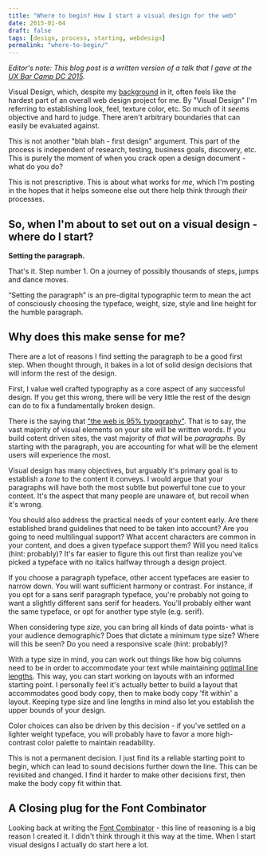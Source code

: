 ```yaml
---
title: "Where to begin? How I start a visual design for the web"
date: 2015-01-04
draft: false
tags: [design, process, starting, webdesign]
permalink: "where-to-begin/"
---
```


_Editor's note: This blog post is a written version of a talk that I gave at the [UX Bar Camp DC 2015](https://chipcullen.github.io/where-to-begin/#/)._

Visual Design, which, despite my [background](https://stamps.umich.edu/) in it, often feels like the hardest part of an overall web design project for me. By "Visual Design" I'm referring to establishing look, feel, texture color, etc. So much of it _seems_ objective and hard to judge. There aren't arbitrary boundaries that can easily be evaluated against.

This is not another "blah blah - first design" argument. This part of the process is independent of research, testing, business goals, discovery, etc. This is purely the moment of when you crack open a design document - what do you do?

This is not prescriptive. This is about what works for _me_, which I'm posting in the hopes that it helps someone else out there help think through _their_ processes.

<!--more-->

## So, when I'm about to set out on a visual design - where do I start?

**Setting the paragraph.**

That's it. Step number 1. On a journey of possibly thousands of steps, jumps and dance moves.

“Setting the paragraph” is an pre-digital typographic term to mean the act of consciously choosing the typeface, weight, size, style and line height for the humble paragraph.

## Why does this make sense for me?

There are a lot of reasons I find setting the paragraph to be a good first step. When thought through, it bakes in a lot of solid design decisions that will inform the rest of the design.

First, I value well crafted typography as a core aspect of any successful design. If you get this wrong, there will be very little the rest of the design can do to fix a fundamentally broken design.

There is the saying that ["the web is 95% typography"](https://ia.net/blog/the-web-is-all-about-typography-period/). That is to say, the vast majority of visual elements on your site will be written words. If you build cotent driven sites, the vast majority of _that_ will be _paragraphs_. By starting with the paragraph, you are accounting for what will be the element users will experience the most.

Visual design has many objectives, but arguably it's primary goal is to establish a _tone_ to the content it conveys. I would argue that your paragraphs will have both the most subtle but powerful tone cue to your content. It's the aspect that many people are unaware of, but recoil when it's wrong.

You should also address the practical needs of your content early. Are there established brand guidelines that need to be taken into account? Are you going to need multilingual support? What accent characters are common in your content, and does a given typeface support them? Will you need italics (hint: probably)? It's far easier to figure this out first than realize you've picked a typeface with no italics halfway through a design project.

If you choose a paragraph typeface, other accent typefaces are easier to narrow down. You will want sufficient harmony or contrast. For instance, if you opt for a sans serif paragraph typeface, you're probably not going to want a slightly different sans serif for headers. You'll probably either want the same typeface, or opt for another type style (e.g. serif).

When considering type _size_, you can bring all kinds of data points- what is your audience demographic? Does that dictate a minimum type size? Where will this be seen? Do you need a responsive scale (hint: probably)?

With a type size in mind, you can work out things like how big columns need to be in order to accommodate your text while maintaining [optimal line lengths](https://css-tricks.com/bookmarklet-colorize-text-45-75-characters-line-length-testing/). This way, you can start working on layouts with an informed starting point. I personally feel it's actually better to build a layout that accommodates good body copy, then to make body copy 'fit within' a layout. Keeping type size and line lengths in mind also let you establish the upper bounds of your design.

Color choices can also be driven by this decision - if you've settled on a lighter weight typeface, you will probably have to favor a more high-contrast color palette to maintain readability.

This is not a permanent decision. I just find its a reliable starting point to begin, which can lead to sound decisions further down the line. This can be revisited and changed. I find it harder to make other decisions first, then make the body copy fit within that.

## A Closing plug for the Font Combinator

Looking back at writing the [Font Combinator](https://font-combinator.com) - this line of reasoning is a big reason I created it. I didn't think through it this way at the time. When I start visual designs I actually do start here a lot.
